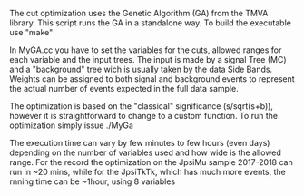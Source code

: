 The cut optimization uses the Genetic Algorithm (GA) from the TMVA library. This script runs the GA in a standalone way.
To build the executable use "make"

In MyGA.cc you have to set the variables for the cuts, allowed ranges for each variable and the input trees.
The input is made by a signal Tree (MC) and a "background" tree wich is usually taken by the data Side Bands. 
Weights can be assigned to both signal and background events to represent the actual number of events expected in the full data sample.

The optimization is based on the "classical" significance (s/sqrt(s+b)), however it is straightforward to change to a custom function.
To run the optimization simply issue ./MyGa

The execution time can vary by few minutes to few hours (even days) depending on the number of variables used and how wide is the allowed range.
For the record the optimization on the JpsiMu sample 2017-2018 can run in ~20 mins, while for the JpsiTkTk, which has much more events, the rnning time can be ~1hour, using 8 variables